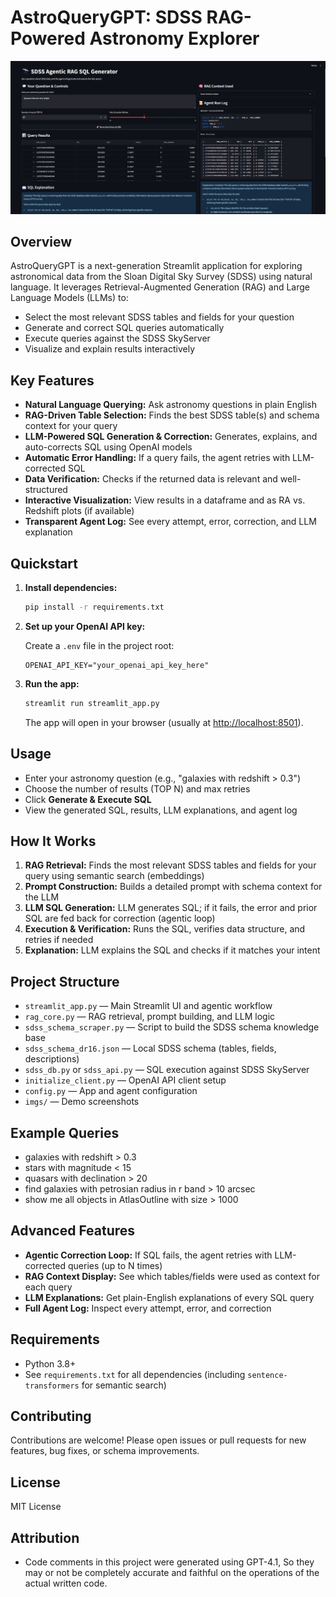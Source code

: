 # AstroQueryGPT: SDSS RAG-Powered Astronomy Explorer

![AstroQueryGPT Demo](imgs/demo.png)

## Overview

AstroQueryGPT is a next-generation Streamlit application for exploring astronomical data from the Sloan Digital Sky Survey (SDSS) using natural language. It leverages Retrieval-Augmented Generation (RAG) and Large Language Models (LLMs) to:

- Select the most relevant SDSS tables and fields for your question
- Generate and correct SQL queries automatically
- Execute queries against the SDSS SkyServer
- Visualize and explain results interactively

## Key Features

- **Natural Language Querying:** Ask astronomy questions in plain English
- **RAG-Driven Table Selection:** Finds the best SDSS table(s) and schema context for your query
- **LLM-Powered SQL Generation & Correction:** Generates, explains, and auto-corrects SQL using OpenAI models
- **Automatic Error Handling:** If a query fails, the agent retries with LLM-corrected SQL
- **Data Verification:** Checks if the returned data is relevant and well-structured
- **Interactive Visualization:** View results in a dataframe and as RA vs. Redshift plots (if available)
- **Transparent Agent Log:** See every attempt, error, correction, and LLM explanation

## Quickstart

1. **Install dependencies:**

    ```bash
    pip install -r requirements.txt
    ```

2. **Set up your OpenAI API key:**

    Create a `.env` file in the project root:

    ```env
    OPENAI_API_KEY="your_openai_api_key_here"
    ```

3. **Run the app:**

    ```bash
    streamlit run streamlit_app.py
    ```

    The app will open in your browser (usually at [http://localhost:8501](http://localhost:8501)).

## Usage

- Enter your astronomy question (e.g., "galaxies with redshift > 0.3")
- Choose the number of results (TOP N) and max retries
- Click **Generate & Execute SQL**
- View the generated SQL, results, LLM explanations, and agent log

## How It Works

1. **RAG Retrieval:** Finds the most relevant SDSS tables and fields for your query using semantic search (embeddings)
2. **Prompt Construction:** Builds a detailed prompt with schema context for the LLM
3. **LLM SQL Generation:** LLM generates SQL; if it fails, the error and prior SQL are fed back for correction (agentic loop)
4. **Execution & Verification:** Runs the SQL, verifies data structure, and retries if needed
5. **Explanation:** LLM explains the SQL and checks if it matches your intent

## Project Structure

- `streamlit_app.py` — Main Streamlit UI and agentic workflow
- `rag_core.py` — RAG retrieval, prompt building, and LLM logic
- `sdss_schema_scraper.py` — Script to build the SDSS schema knowledge base
- `sdss_schema_dr16.json` — Local SDSS schema (tables, fields, descriptions)
- `sdss_db.py` or `sdss_api.py` — SQL execution against SDSS SkyServer
- `initialize_client.py` — OpenAI API client setup
- `config.py` — App and agent configuration
- `imgs/` — Demo screenshots

## Example Queries

- galaxies with redshift > 0.3
- stars with magnitude < 15
- quasars with declination > 20
- find galaxies with petrosian radius in r band > 10 arcsec
- show me all objects in AtlasOutline with size > 1000

## Advanced Features

- **Agentic Correction Loop:** If SQL fails, the agent retries with LLM-corrected queries (up to N times)
- **RAG Context Display:** See which tables/fields were used as context for each query
- **LLM Explanations:** Get plain-English explanations of every SQL query
- **Full Agent Log:** Inspect every attempt, error, and correction

## Requirements

- Python 3.8+
- See `requirements.txt` for all dependencies (including `sentence-transformers` for semantic search)

## Contributing

Contributions are welcome! Please open issues or pull requests for new features, bug fixes, or schema improvements.

## License

MIT License

## Attribution

- Code comments in this project were generated using GPT-4.1, So they may or not be completely accurate and faithful on the operations of the actual written code.
